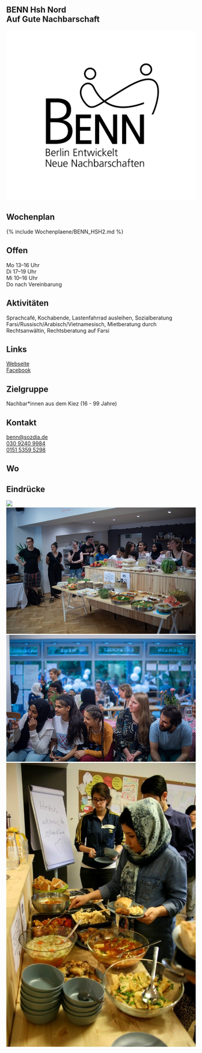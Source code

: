 ## BENN Hsh Nord<br>Auf Gute Nachbarschaft
<img id="topmedia" src="/Begegnungen/Images/BENN/logo.jpg" />

## Wochenplan
<!--{% include Wochenplaene/BENN_HSH.md %}//-->
{% include Wochenplaene/BENN_HSH2.md %}

## Offen
Mo 13–16 Uhr<br>
Di 17–19 Uhr<br>
Mi 10–16 Uhr<br>
Do nach Vereinbarung

## Aktivitäten
<p id="activities">
Sprachcafé, Kochabende, Lastenfahrrad ausleihen, Sozialberatung Farsi/Russisch/Arabisch/Vietnamesisch, Mietberatung durch Rechtsanwältin, Rechtsberatung auf Farsi
</p>

## Links
<a class="external_link" href="http://www.benn-hohenschoenhausen.de">Webseite</a><br>
<a class="external_link" href="http://www.facebook.com/BENNHSHNORD">Facebook</a>

## Zielgruppe
Nachbar*innen aus dem Kiez (16 - 99 Jahre)

## Kontakt
[benn@sozdia.de](mailto:benn@sozdia.de)<br>
<a href="tel:+493092409984">030 9240 9984</a><br>
<a href="mobil:+4915153595298">0151 5359 5298</a>

## Wo
<div id="gmap"></div>
<script>window.onload = showMap('Warnitzer Str. 14, 13057, Berlin', 0, 'gmap_mini')</script>

## Eindrücke
<div class="mediacontainer">
  <img src="Images/BENN/1.jpg" />
  <img src="Images/BENN/2.jpg" />
  <img src="Images/BENN/3.jpg" />
  <img src="Images/BENN/4.jpg" />
</div>

